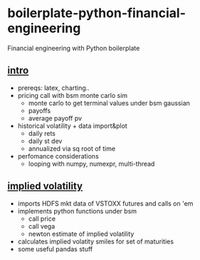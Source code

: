 # boilerplate-python-financial-engineering
Financial engineering with Python boilerplate


## [intro](intro.ipynb)
* prereqs: latex, charting..
* pricing call with bsm monte carlo sim
    - monte carlo to get terminal values under bsm gaussian
    - payoffs
    - average payoff pv
* historical volatility + data import&plot
    - daily rets
    - daily st dev
    - annualized via sq root of time
* perfomance considerations
    - looping with numpy, numexpr, multi-thread

## [implied volatility](implied-volatility.ipynb)
* imports HDFS mkt data of VSTOXX futures and calls on 'em
* implements python functions under bsm
    - call price
    - call vega
    - newton estimate of implied volatility
* calculates implied volatity smiles for set of maturities
* some useful pandas stuff





